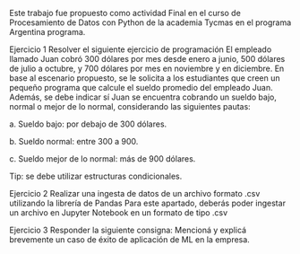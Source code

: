 Este trabajo fue propuesto como actividad Final en el curso de  Procesamiento de Datos con Python de la academia Tycmas en el programa Argentina programa.

Ejercicio 1
Resolver el siguiente ejercicio de programación
El empleado llamado Juan cobró 300 dólares por mes desde enero a junio, 500 dólares de julio a octubre, y 700 dólares por mes en noviembre y en diciembre. 
En base al escenario propuesto, se le solicita a los estudiantes que creen un pequeño programa que calcule el sueldo promedio del empleado Juan. Además, se debe indicar sí Juan se encuentra cobrando un sueldo bajo, normal o mejor de lo normal, considerando las siguientes pautas:

a. Sueldo bajo: por debajo de 300 dólares.

b. Sueldo normal:  entre 300 a 900.

c. Sueldo mejor de lo normal: más de 900 dólares.

Tip: se debe utilizar estructuras condicionales.

Ejercicio 2
Realizar una ingesta de datos de un archivo formato .csv utilizando la librería de Pandas
Para este apartado, deberás poder ingestar un archivo en Jupyter Notebook en un formato de tipo .csv

Ejercicio 3
Responder la siguiente consigna:
Mencioná y explicá brevemente un caso de éxito de aplicación de ML en la empresa.
